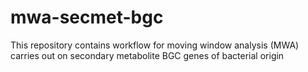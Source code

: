 # mwa-secmet-bgc
This repository contains workflow for moving window analysis (MWA) carries out on secondary metabolite BGC genes of bacterial origin
